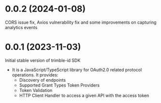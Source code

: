 # 0.0.2 (2024-01-08)

CORS issue fix, Axios vulnerability fix and some improvements on capturing analytics events

# 0.0.1 (2023-11-03)

Initial stable version of trimble-id SDK

- It is a JavaScript/TypeScript library for OAuth2.0 related protocol operations. It provides:
    - Discovery of endpoints
    - Supported Grant Types Token Providers
    - Token Validation
    - HTTP Client Handler to access a given API with the access token
